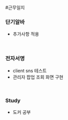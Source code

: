 #근무일지 


### 단기알바
- 추가사항 적용

<br>

### 전자서명
- client sns 테스트
- 관리자 팝업 조회 화면 구현


<br>

### Study
- 도커 공부